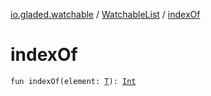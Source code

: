 [io.gladed.watchable](../index.md) / [WatchableList](index.md) / [indexOf](./index-of.md)

# indexOf

`fun indexOf(element: `[`T`](index.md#T)`): `[`Int`](https://kotlinlang.org/api/latest/jvm/stdlib/kotlin/-int/index.html)